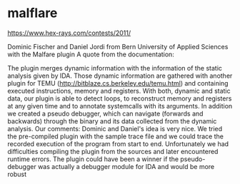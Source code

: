 malflare
========

https://www.hex-rays.com/contests/2011/

Dominic Fischer and Daniel Jordi from Bern University of Applied Sciences with the Malfare plugin
A quote from the documentation:

The plugin merges dynamic information with the information of the static analysis given by IDA. Those dynamic information are gathered with another plugin for TEMU (http://bitblaze.cs.berkeley.edu/temu.html) and containing executed instructions, memory and registers. With both, dynamic and static data, our plugin is able to detect loops, to reconstruct memory and registers at any given time and to annotate systemcalls with its arguments. In addition we created a pseudo debugger, which can navigate (forwards and backwards) through the binary and its data collected from the dynamic analysis.
Our comments: Dominic and Daniel's idea is very nice. We tried the pre-compiled plugin with the sample trace file and we could trace the recorded execution of the program from start to end. Unfortunately we had difficulties compiling the plugin from the sources and later encountered runtime errors. The plugin could have been a winner if the pseudo-debugger was actually a debugger module for IDA and would be more robust
